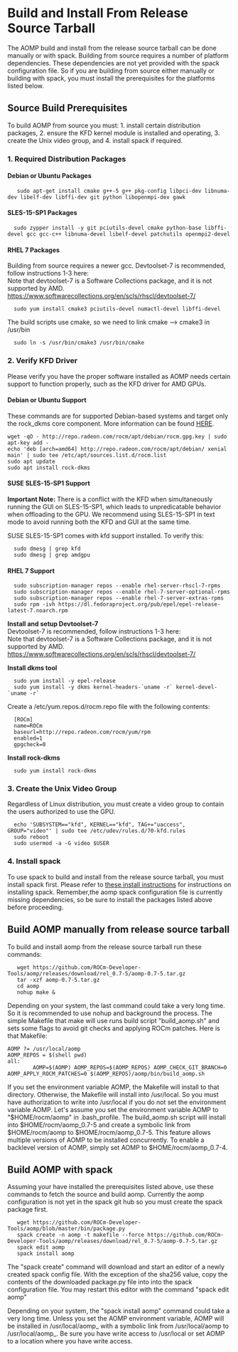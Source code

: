 # Build and Install From Release Source Tarball

The AOMP build and install from the release source tarball can be done manually or with spack.
Building from source requires a number of platform dependencies.
These dependencies are not yet provided with the spack configuration file.
So if you are building from source either manually or building with spack, you must install the prerequisites for the platforms listed below.

## Source Build Prerequisites

To build AOMP from source you must: 1. install certain distribution packages, 2. ensure the KFD kernel module is installed and operating, 3. create the Unix video group, and 4. install spack if required.

### 1. Required Distribution Packages

#### Debian or Ubuntu Packages

```
   sudo apt-get install cmake g++-5 g++ pkg-config libpci-dev libnuma-dev libelf-dev libffi-dev git python libopenmpi-dev gawk
```
#### SLES-15-SP1 Packages

```
  sudo zypper install -y git pciutils-devel cmake python-base libffi-devel gcc gcc-c++ libnuma-devel libelf-devel patchutils openmpi2-devel
```
#### RHEL 7  Packages
Building from source requires a newer gcc. Devtoolset-7 is recommended, follow instructions 1-3 here:<br>
Note that devtoolset-7 is a Software Collections package, and it is not supported by AMD.
https://www.softwarecollections.org/en/scls/rhscl/devtoolset-7/<br>

```
  sudo yum install cmake3 pciutils-devel numactl-devel libffi-devel
```
The build scripts use cmake, so we need to link cmake --> cmake3 in /usr/bin
```
  sudo ln -s /usr/bin/cmake3 /usr/bin/cmake
```

### 2. Verify KFD Driver

Please verify you have the proper software installed as AOMP needs certain support to function properly, such as the KFD driver for AMD GPUs.

#### Debian or Ubuntu Support
These commands are for supported Debian-based systems and target only the rock_dkms core component. More information can be found [HERE](https://rocm.github.io/ROCmInstall.html#ubuntu-support---installing-from-a-debian-repository).
```
wget -qO - http://repo.radeon.com/rocm/apt/debian/rocm.gpg.key | sudo apt-key add -
echo 'deb [arch=amd64] http://repo.radeon.com/rocm/apt/debian/ xenial main' | sudo tee /etc/apt/sources.list.d/rocm.list
sudo apt update
sudo apt install rock-dkms
```

#### SUSE SLES-15-SP1 Support
<b>Important Note:</b>
There is a conflict with the KFD when simultaneously running the GUI on SLES-15-SP1, which leads to unpredicatable behavior when offloading to the GPU. We recommend using SLES-15-SP1 in text mode to avoid running both the KFD and GUI at the same time.

SUSE SLES-15-SP1 comes with kfd support installed. To verify this:
```
  sudo dmesg | grep kfd
  sudo dmesg | grep amdgpu
```

#### RHEL 7 Support
```
  sudo subscription-manager repos --enable rhel-server-rhscl-7-rpms
  sudo subscription-manager repos --enable rhel-7-server-optional-rpms
  sudo subscription-manager repos --enable rhel-7-server-extras-rpms
  sudo rpm -ivh https://dl.fedoraproject.org/pub/epel/epel-release-latest-7.noarch.rpm
```
<b>Install and setup Devtoolset-7</b></br>
Devtoolset-7 is recommended, follow instructions 1-3 here:<br>
Note that devtoolset-7 is a Software Collections package, and it is not supported by AMD.
https://www.softwarecollections.org/en/scls/rhscl/devtoolset-7/<br>

<b>Install dkms tool</b>
```
  sudo yum install -y epel-release
  sudo yum install -y dkms kernel-headers-`uname -r` kernel-devel-`uname -r`
```
Create a /etc/yum.repos.d/rocm.repo file with the following contents:
```
  [ROCm]
  name=ROCm
  baseurl=http://repo.radeon.com/rocm/yum/rpm
  enabled=1
  gpgcheck=0
```
<b>Install rock-dkms</b>
```
  sudo yum install rock-dkms
```
### 3. Create the Unix Video Group
Regardless of Linux distribution, you must create a video group to contain the users authorized to use the GPU. 
```
  echo 'SUBSYSTEM=="kfd", KERNEL=="kfd", TAG+="uaccess", GROUP="video"' | sudo tee /etc/udev/rules.d/70-kfd.rules
  sudo reboot
  sudo usermod -a -G video $USER
```
### 4. Install spack
To use spack to build and install from the release source tarball, you must install spack first.
Please refer to
[these install instructions](https://spack.readthedocs.io/en/latest/getting_started.html#installation) for instructions on installing spack.
Remember,the aomp spack configuration file is currently missing dependencies, so be sure to install the packages listed above before proceeding.

## Build AOMP manually from release source tarball

To build and install aomp from the release source tarball run these commands:

```
   wget https://github.com/ROCm-Developer-Tools/aomp/releases/download/rel_0.7-5/aomp-0.7-5.tar.gz
   tar -xzf aomp-0.7-5.tar.gz
   cd aomp
   nohup make &
```
Depending on your system, the last command could take a very long time.  So it is recommended to use nohup and background the process.  The simple Makefile that make will use runs build script "build_aomp.sh" and sets some flags to avoid git checks and applying ROCm patches. Here is that Makefile:
```
AOMP ?= /usr/local/aomp
AOMP_REPOS = $(shell pwd)
all:
        AOMP=$(AOMP) AOMP_REPOS=$(AOMP_REPOS) AOMP_CHECK_GIT_BRANCH=0 AOMP_APPLY_ROCM_PATCHES=0 $(AOMP_REPOS)/aomp/bin/build_aomp.sh
```
If you set the environment variable AOMP, the Makefile will install to that directory.
Otherwise, the Makefile will install into /usr/local.
So you must have authorization to write into /usr/local if you do not set the environment variable AOMP.
Let's assume you set the environment variable AOMP to "$HOME/rocm/aomp" in .bash_profile.
The build_aomp.sh script will install into $HOME/rocm/aomp_0.7-5 and create a symbolic link from $HOME/rocm/aomp to $HOME/rocm/aomp_0.7-5.
This feature allows multiple versions of AOMP to be installed concurrently.
To enable a backlevel version of AOMP, simply set AOMP to $HOME/rocm/aomp_0.7-4.

## Build AOMP with spack

Assuming your have installed the prerequisites listed above, use these commands to fetch the source and build aomp. 
Currently the aomp configuration is not yet in the spack git hub so you must create the spack package first. 

```
   wget https://github.com/ROCm-Developer-Tools/aomp/blob/master/bin/package.py
   spack create -n aomp -t makefile --force https://github.com/ROCm-Developer-Tools/aomp/releases/download/rel_0.7-5/aomp-0.7-5.tar.gz
   spack edit aomp
   spack install aomp
```
The "spack create" command will download and start an editor of a newly created spack config file.
With the exception of the sha256 value, copy the contents of the downloaded package.py file into
into the spack configuration file. You may restart this editor with the command "spack edit aomp"

Depending on your system, the "spack install aomp" command could take a very long time.
Unless you set the AOMP environment variable, AOMP will be installed in /usr/local/aomp_<RELEASE> with a symbolic link from /usr/local/aomp to /usr/local/aomp_<RELEASE>.
Be sure you have write access to /usr/local or set AOMP to a location where you have write access.
